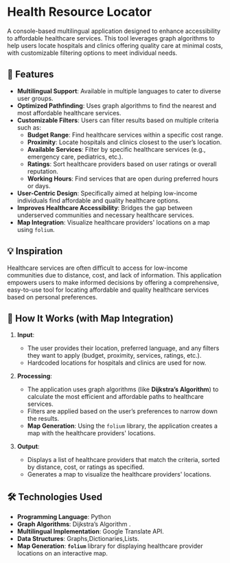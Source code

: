 # Health Resource Locator

A console-based multilingual application designed to enhance accessibility to affordable healthcare services. This tool leverages graph algorithms to help users locate hospitals and clinics offering quality care at minimal costs, with customizable filtering options to meet individual needs.

## 🌟 Features
- **Multilingual Support**: Available in multiple languages to cater to diverse user groups.
- **Optimized Pathfinding**: Uses graph algorithms to find the nearest and most affordable healthcare services.
- **Customizable Filters**: Users can filter results based on multiple criteria such as:
  - **Budget Range**: Find healthcare services within a specific cost range.
  - **Proximity**: Locate hospitals and clinics closest to the user’s location.
  - **Available Services**: Filter by specific healthcare services (e.g., emergency care, pediatrics, etc.).
  - **Ratings**: Sort healthcare providers based on user ratings or overall reputation.
  - **Working Hours**: Find services that are open during preferred hours or days.
- **User-Centric Design**: Specifically aimed at helping low-income individuals find affordable and quality healthcare options.
- **Improves Healthcare Accessibility**: Bridges the gap between underserved communities and necessary healthcare services.
- **Map Integration**: Visualize healthcare providers' locations on a map using `folium`.

## 💡 Inspiration
Healthcare services are often difficult to access for low-income communities due to distance, cost, and lack of information. This application empowers users to make informed decisions by offering a comprehensive, easy-to-use tool for locating affordable and quality healthcare services based on personal preferences.

## 🚀 How It Works (with Map Integration)

1. **Input**:
   - The user provides their location, preferred language, and any filters they want to apply (budget, proximity, services, ratings, etc.).
   - Hardcoded locations for hospitals and clinics are used for now.

2. **Processing**:
   - The application uses graph algorithms (like **Dijkstra’s Algorithm**) to calculate the most efficient and affordable paths to healthcare services.
   - Filters are applied based on the user’s preferences to narrow down the results.
   - **Map Generation**: Using the `folium` library, the application creates a map with the healthcare providers' locations.

3. **Output**:
   - Displays a list of healthcare providers that match the criteria, sorted by distance, cost, or ratings as specified.
   - Generates a map to visualize the healthcare providers' locations.

## 🛠️ Technologies Used
- **Programming Language**: Python
- **Graph Algorithms**: Dijkstra’s Algorithm .
- **Multilingual Implementation**: Google Translate API.
- **Data Structures**: Graphs,Dictionaries,Lists.
- **Map Generation**: **`folium`** library for displaying healthcare provider locations on an interactive map.




